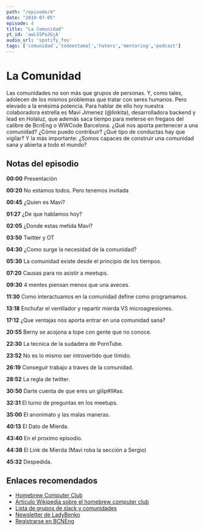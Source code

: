 ```yaml
---
path: "/episode/4"
date: "2019-07-05"
episode: 4
title: "La Comunidad"
yt_id: 'awLS5Pa2GjA'
audio_url: 'spotify_foo'
tags: ['comunidad','todoestamal','haters','mentoring','podcast']
---
```

# La Comunidad

Las comunidades no son más que grupos de personas. Y, como tales, adolecen de los mismos problemas que tratar con seres humanos. Pero elevado a la enésima potencia. Para hablar de ello hoy nuestra colaboradora estrella es Mavi Jimenez (@linkita), desarrolladora backend y lead en Holaluz, que además saca tiempo para meterse en fregaos del calibre de BcnEng o WWCode Barcelona. ¿Qué nos aporta pertenecer a una comunidad? ¿Cómo puedo contribuir? ¿Qué tipo de conductas hay que vigilar? Y la más importante: ¿Somos capaces de construir una comunidad sana y abierta a todo el mundo?

## Notas del episodio
**00:00** Presentación

**00:20** No estamos todos. Pero tenemos invitada

**00:45** ¿Quien es Mavi?

**01:27** ¿De que hablamos hoy?

**02:05** ¿Donde estas metida Mavi?

**03:50** Twitter y OT

**04:30** ¿Como surge la necesidad de la comunidad?

**05:30** La comunidad existe desde el principio de los tiempos.

**07:20** Causas para no asistir a meetups.

**09:30** 4 mentes piensan menos que una aveces.

**11:30** Como interactuamos en la comunidad define como programamos.

**13:18** Enchufar el ventilador y repartir mierda VS microagresiones.

**17:12** ¿Que ventajas nos aporta entrar en una comunidad sana?

**20:55** Berny se acojona a tope con gente que no conoce.

**22:30** La tecnica de la sudadera de PornTube.

**23:52** No es lo mismo ser introvertido que timido.

**26:19** Conseguir trabajo a traves de la comunidad.

**28:52** La regla de twitter.

**30:50** Darte cuenta de que eres un gilip#ll#as.

**32:31** El turno de preguntas en los meetups.

**35:00** El anonimato y las malas maneras.

**40:13** El Dato de Mierda.

**43:40** En el proxímo episodio.

**44:38** El Link de Mierda (Mavi roba la sección a Sergio)

**45:32** Despedida.

## Enlaces recomendados

- [Homebrew Computer Club](https://www.computerhistory.org/revolution/personal-computers/17/312)
- [Artículo Wikipedia sobre el homebrew computer club](https://en.wikipedia.org/wiki/Homebrew_Computer_Club)
- [Lista de grupos de slack y comunidades](https://github.com/esebastian/awesome-spanish-slack-dev-groups)
- [Newsletter de LadyBenko](https://tinyletter.com/ladybenko)
- [Registrarse en BCNEng](https://bcneng.github.io/)
